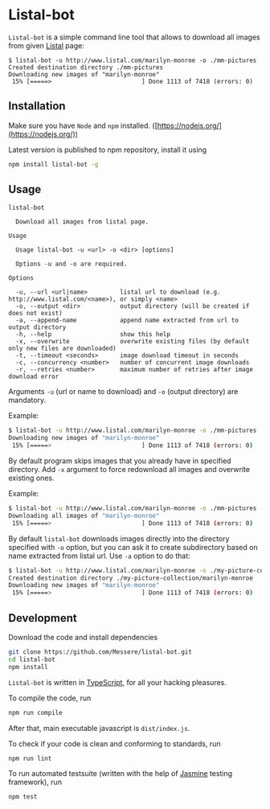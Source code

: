 # Listal-bot

`Listal-bot` is a simple command line tool that allows to download all images
from given [Listal](http://www.listal.com) page:

```text
$ listal-bot -u http://www.listal.com/marilyn-monroe -o ./mm-pictures
Created destination directory ./mm-pictures
Downloading new images of "marilyn-monroe"
 15% [=====>                         ] Done 1113 of 7418 (errors: 0)
```

## Installation

Make sure you have `Node` and `npm` installed.
([https://nodejs.org/](https://nodejs.org/))

Latest version is published to npm repository, install it using

```bash
npm install listal-bot -g
```

## Usage

```text
listal-bot

  Download all images from listal page.

Usage

  Usage listal-bot -u <url> -o <dir> [options]

  Options -u and -o are required.

Options

  -u, --url <url|name>         listal url to download (e.g. http://www.listal.com/<name>), or simply <name>
  -o, --output <dir>           output directory (will be created if does not exist)
  -a, --append-name            append name extracted from url to output directory
  -h, --help                   show this help
  -x, --overwrite              overwrite existing files (by default only new files are downloaded)
  -t, --timeout <seconds>      image download timeout in seconds
  -c, --concurrency <number>   number of concurrent image downloads
  -r, --retries <number>       maximum number of retries after image download error

```

Arguments `-u` (url or name to download) and `-o` (output directory) are mandatory.

Example:

```bash
$ listal-bot -u http://www.listal.com/marilyn-monroe -o ./mm-pictures
Downloading new images of "marilyn-monroe"
 15% [=====>                         ] Done 1113 of 7418 (errors: 0)
```

By default program skips images that you already have in specified directory.
Add `-x` argument to force redownload all images and overwrite existing ones.

Example:

```bash
$ listal-bot -u http://www.listal.com/marilyn-monroe -o ./mm-pictures -x
Downloading all images of "marilyn-monroe"
 15% [=====>                         ] Done 1113 of 7418 (errors: 0)
```

By default `listal-bot` downloads images directly into the directory specified
with `-o` option, but you can ask it to create subdirectory based on name extracted
from listal url. Use `-a` option to do that:

```bash
$ listal-bot -u http://www.listal.com/marilyn-monroe -o ./my-picture-collection -a
Created destination directory ./my-picture-collection/marilyn-monroe
Downloading new images of "marilyn-monroe"
 15% [=====>                         ] Done 1113 of 7418 (errors: 0)
```

## Development

Download the code and install dependencies

```bash
git clone https://github.com/Messere/listal-bot.git
cd listal-bot
npm install
```

`Listal-bot` is written in [TypeScript](https://www.typescriptlang.org/), for all your
hacking pleasures.

To compile the code, run

```bash
npm run compile
```

After that, main executable javascript is `dist/index.js`.

To check if your code is clean and conforming to standards, run

```bash
npm run lint
```

To run automated testsuite (written with the help of
[Jasmine](https://jasmine.github.io/) testing framework), run

```bash
npm test
```
